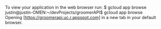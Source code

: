 To view your application in the web browser run:
$ gcloud app browse
justin@justin-OMEN:~/devProjects/groomerAPI$ gcloud app browse
Opening [https://groomerapi.uc.r.appspot.com] in a new tab in your default browser.
